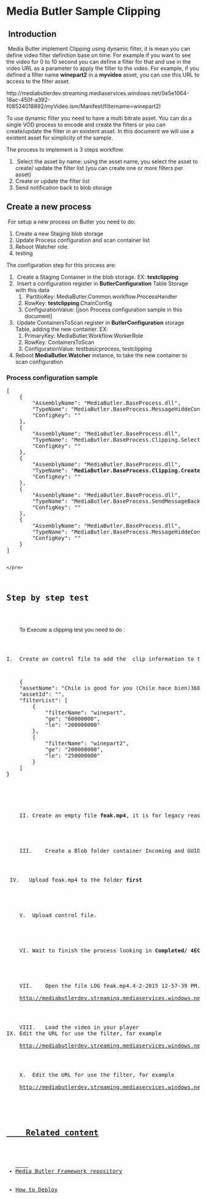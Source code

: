 
<h1>Media Butler Sample Clipping</h1>
<h2>&nbsp;Introduction</h2>
&nbsp;Media Butler implement Clipping using dynamic filter, it is mean you can define video filter definition base on time. For example if you want to see the video for 0 to 10 second you can define a filter for that and use in the video URL as a parameter to apply the filter to the video. For example, if you defined a filter name <strong>winepart2</strong> in a <strong>myvideo</strong> asset, you can use this URL to access to the filter asset.
<p>
http://mediabutlerdev.streaming.mediaservices.windows.net/0e5e1064-18ac-450f-a392-f08534018892/myVideo.ism/Manifest(filtername=winepart2)
</p>
To use dynamic filter you need to have a multi bitrate asset. You can do a single VOD process to encode and create the filters or you can create/update the filter in an existent asset. In this document we will use a existent asset for simplicity of the sample.<p>
    
The process to implement  is 3 steps workflow.
    </p>
<ol>
    <li>&nbsp;Select the asset by name: using the asset name, you select the asset to create/ update the filter list (you can create one or more filters per asset)
</li>
    <li>Create or update the filter list</li>
    <li>Send notification back to blob storage </li>
</ol>
<h2>Create a new process</h2>
&nbsp;For setup a new process on Butler you need  to do:
 
<ol>
    <li>Create a new Staging blob storage 
</li>
    <li>Update Process configuration  and scan container list
</li>
    <li>Reboot Watcher role.</li>
    <li>testing </li>
</OL>

The configuration step for this process are:
<OL> 
    <li>&nbsp;Create a Staging Container in the blob storage. EX: <strong>testclipping</strong> </li>
    <li>&nbsp;Insert a configuration register in <strong>ButlerConfiguration</strong> Table Storage with this data
        <ol>
            <li>&nbsp;PartitioKey:       MediaButler.Common.workflow.ProcessHandler</li>
            <li>RowKey:            <strong>testclipping</strong>.ChainConfig</li>
            <li>ConfigurationValue: [json Process configuration sample in this document]

</li>
        </ol>
    </li>
    <li>&nbsp;Update ContainersToScan register in <strong>ButlerConfiguration</strong> storage Table, adding the new container. EX: 
        <ol>
            <li>PrimaryKey:      MediaButler.Workflow.WorkerRole</li>
            <li>RowKey:            ContainersToScan</li>
            <li>ConfigurationValue:     testbasicprocess, testclipping
 
</li>
        </ol>
    </li>
    <li>Reboot <strong>MediaButler.Watcher</strong> instance, to take the new container to scan configuration </li>
</ol>

<h3>    Process configuration sample</h3>
<pre>
[
    {
        "AssemblyName": "MediaButler.BaseProcess.dll",
        "TypeName": "MediaButler.BaseProcess.MessageHiddeControlStep",
        "ConfigKey": ""
    },
    {
        "AssemblyName": "MediaButler.BaseProcess.dll",
        "TypeName": "MediaButler.BaseProcess.Clipping.SelectAssetByNameStep",
        "ConfigKey": ""
    },
    {
        "AssemblyName": "MediaButler.BaseProcess.dll",
        "TypeName": "<strong>MediaButler.BaseProcess.Clipping.CreateClipFilterStep</strong>",
        "ConfigKey": ""
    },
    {
        "AssemblyName": "MediaButler.BaseProcess.dll",
        "TypeName": "MediaButler.BaseProcess.SendMessageBackStep",
        "ConfigKey": ""
    },
    {
        "AssemblyName": "MediaButler.BaseProcess.dll",
        "TypeName": "MediaButler.BaseProcess.MessageHiddeControlStep",
        "ConfigKey": ""
    }
]

    </pre>
   
<h2><span lang="EN-US" style="mso-fareast-font-family:&quot;Times New Roman&quot;;
mso-ansi-language:EN-US">Step by step test<o:p></o:p></span></h2>
<p>
    <span lang="EN-US" style="font-size:11.0pt;font-family:
&quot;Calibri&quot;,sans-serif;mso-fareast-font-family:Calibri;mso-fareast-theme-font:
minor-latin;mso-bidi-font-family:&quot;Times New Roman&quot;;mso-ansi-language:EN-US;
mso-fareast-language:EN-US;mso-bidi-language:AR-SA">To Execute a clipping test you need to do :</span></p>
<p>
I.	Create an control file to add the  clip information to the process. Media Butler support to add context process instance information inside a control file. The control file is a json file with <strong>.control </strong>extension. The control information example is this. It will create/update 2 filters for the asset "Chile is good for you (Chile hace bien)360-mp4-H264_Adaptive_Bitrate_MP4_Set_720p-Output" (you must use the name of your asset)</p>
<pre>
    {
    "assetName": "Chile is good for you (Chile hace bien)360-mp4-H264_Adaptive_Bitrate_MP4_Set_720p-Output",
    "assetId": "",
    "filterList": [
        {
            "filterName": "winepart",
            "ge": "60000000",
            "le": "200000000"
        },
        {
            "filterName": "winepart2",
            "ge": "200000000",
            "le": "250000000"
        }
    ]
}
    </pre>

<p>
    II.	Create an empty file <strong>feak.mp4</strong>, it is for legacy reason with old butler version.
    
</p>
<p>
    III.	Create a Blob folder container Incoming and GUID, for example <strong>Incoming/ 4EC1AD7A-91BF-4121-9EDF-5FE6211646B3</strong></p>
<p>
&nbsp;IV.	Upload feak.mp4 to the folder <span class="auto-style1"><strong>first</strong></span>
    
</p>
<p>
    V.	Upload control file.
    
</p>
<p>
    VI.	Wait to finish the process looking in <strong>Completed/ 4EC1AD7A-91BF-4121-9EDF-5FE6211646B3</strong>
    
</p>
<p>
    VII.	Open the file LOG feak.mp4.4-2-2015 12-57-39 PM.log and copy the Smooth Streaming URI for example:<br />
    <a href="http://mediabutlerdev.streaming.mediaservices.windows.net/a2d50a9e-262f-4513-8234-cbdd9113c541/ChileIsGoodForYou360.ism/manifest">http://mediabutlerdev.streaming.mediaservices.windows.net/a2d50a9e-262f-4513-8234-cbdd9113c541/ChileIsGoodForYou360.ism/manifest</a> </p>
<p>
    VIII.	Load the video in your player
IX.	Edit the URL for use the filter, for example<br />
    <a href="http://mediabutlerdev.streaming.mediaservices.windows.net/a2d50a9e-262f-4513-8234-cbdd9113c541/ChileIsGoodForYou360.ism/manifest(filtername=winepart">http://mediabutlerdev.streaming.mediaservices.windows.net/a2d50a9e-262f-4513-8234-cbdd9113c541/ChileIsGoodForYou360.ism/manifest(filtername=winepart</a>)
</p>
<p>
    X.	Edit the URL for use the filter, for example <br />
    <a href="http://mediabutlerdev.streaming.mediaservices.windows.net/a2d50a9e-262f-4513-8234-cbdd9113c541/ChileIsGoodForYou360.ism/manifest(filtername=winepart2">http://mediabutlerdev.streaming.mediaservices.windows.net/a2d50a9e-262f-4513-8234-cbdd9113c541/ChileIsGoodForYou360.ism/manifest(filtername=winepart) </p>

<h2>
    Related content</h2>
<ul>
    <li><a href="../README.md">Media Butler Framework repository</a></li>
    <li><a href="HowToDeploy.md">How to Deploy</a></li>
</ul>

